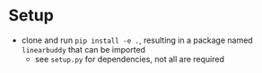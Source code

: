 # Setup
- clone and run `pip install -e .`, resulting in a package named `linearbuddy` that can be imported
    - see `setup.py` for dependencies, not all are required
